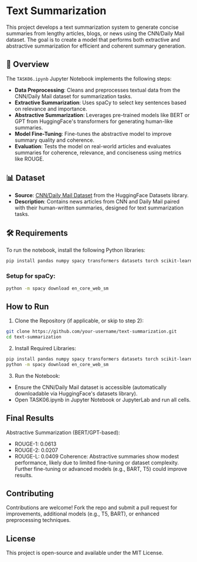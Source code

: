 # Text Summarization

This project develops a text summarization system to generate concise summaries from lengthy articles, blogs, or news using the CNN/Daily Mail dataset. The goal is to create a model that performs both extractive and abstractive summarization for efficient and coherent summary generation.

## 📝 Overview

The `TASK06.ipynb` Jupyter Notebook implements the following steps:

- **Data Preprocessing**: Cleans and preprocesses textual data from the CNN/Daily Mail dataset for summarization tasks.
- **Extractive Summarization**: Uses spaCy to select key sentences based on relevance and importance.
- **Abstractive Summarization**: Leverages pre-trained models like BERT or GPT from HuggingFace's transformers for generating human-like summaries.
- **Model Fine-Tuning**: Fine-tunes the abstractive model to improve summary quality and coherence.
- **Evaluation**: Tests the model on real-world articles and evaluates summaries for coherence, relevance, and conciseness using metrics like ROUGE.

## 📊 Dataset

- **Source**: [CNN/Daily Mail Dataset](https://huggingface.co/datasets/cnn_dailymail) from the HuggingFace Datasets library.
- **Description**: Contains news articles from CNN and Daily Mail paired with their human-written summaries, designed for text summarization tasks.

## 🛠️ Requirements

To run the notebook, install the following Python libraries:

```bash
pip install pandas numpy spacy transformers datasets torch scikit-learn rouge-score
```
### Setup for spaCy:
```bash
python -m spacy download en_core_web_sm
```

## How to Run
1. Clone the Repository (if applicable, or skip to step 2):
``` bash
git clone https://github.com/your-username/text-summarization.git
cd text-summarization
```
2. Install Required Libraries:
``` bash
pip install pandas numpy spacy transformers datasets torch scikit-learn rouge-score
python -m spacy download en_core_web_sm
```
3. Run the Notebook:
- Ensure the CNN/Daily Mail dataset is accessible (automatically downloadable via HuggingFace's datasets library).
- Open TASK06.ipynb in Jupyter Notebook or JupyterLab and run all cells.

## Final Results
Abstractive Summarization (BERT/GPT-based):
- ROUGE-1: 0.0613
- ROUGE-2: 0.0207
- ROUGE-L: 0.0409
Coherence: Abstractive summaries show modest performance, likely due to limited fine-tuning or dataset complexity. Further fine-tuning or advanced models (e.g., BART, T5) could improve results.

## Contributing
Contributions are welcome! Fork the repo and submit a pull request for improvements, additional models (e.g., T5, BART), or enhanced preprocessing techniques.

## License
This project is open-source and available under the MIT License.
